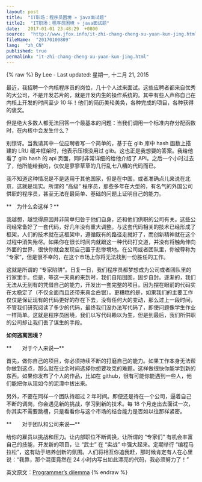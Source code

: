 ```yaml
---
layout: post
title:  "IT职场：程序员困境 » java面试题"
title2:  "IT职场：程序员困境 » java面试题"
date:   2017-01-01 23:48:29  +0800
source:  "http://www.jfox.info/it-zhi-chang-cheng-xu-yuan-kun-jing.html"
fileName:  "20170100809"
lang:  "zh_CN"
published: true
permalink: "it-zhi-chang-cheng-xu-yuan-kun-jing.html"
---
```

{% raw %}
By Lee - Last updated: 星期一, 十二月 21, 2015

最近，我招聘一个内核程序员的岗位，几十个人过来面试。这些应聘者都来自优秀的大公司，不是开发芯片的，就是开发内生的操作系统的。其中有些人声称自己在内核上开发的时间至少 10 年！他们的简历美轮美奂，各种完成的项目，各种获得的褒奖。

但是绝大多数人都无法回答一个最基本的问题：当我们调用一个标准内存分配函数时，在内核中会发生什么？

别惊讶。当我请其中一位应聘者写一个简单的，基于在 glib 库中 hash 函数上搭建的 LRU 缓冲框架时，他表示压根没用过 glib。这也正是我想要的答案。我给他看了 glib hash 的 api 页面，同时非常详细的给他介绍了 API。之后一个小时过去了，他所能给我的，仅仅是寥寥草草的几行乱七八糟的代码而已。

我不知道这种情况是不是适用于其他国家，但是在中国，或者准确点儿来说在北京，这就是现实。所谓的 “高级” 程序员，那些多年在大型的，有名气的外国公司供职的程序员，甚至无法在最简单、基础的问题上证明自己的能力。

**　为什么会这样？**

我越想，越觉得原因并非简单归咎于他们自身，还和他们供职的公司有关。这些公司经常备好了一套代码，好几年没有重大调整。与这套代码相关的技术已经形成了框架，人们的技术就在这框架中，遵循既有的路径走就好了，而创新精神就在这个过程中消失殆尽。如果你在很长时间内就跟这一种代码打交道，并没有将触角伸向外面的世界，很快你就会发现自己置于悲惨境地。在公司或者团队里，你被尊称为 “专家”，但是很不幸的，在这个市场上你将无法找到一份胜任的工作。

这就是所谓的 “专家陷阱”。日复一日，我们程序员都梦想成为公司或者团队里的行家里手。但是，等这一天真的来到时，我们自陷囹圄，固步自封。逐渐的，我们无法从无到有的凭借自己的能力，开发出一套完整的项目。因为摆在眼前的代码实在太稳定了（不仅全面而且还带来真金白银）。更糟糕的是，如果我们的主要工作仅仅是保证现有的代码更好的存在下去，没有任何大的变动，那么过上一段时间，不管我们研究阅读了多少的代码，最终我们没办法写代码了，即使问题像学生作业一样简单。这就是程序员困境，我们以写代码赖以为生，但是到最后，我们所供职的公司却让我们丢了谋生的手段。

**如何逃离困境？**

**　　对于个人来说—**

首先，做你自己的项目，你必须持续不断的打磨自己的能力。如果工作本身无法帮你做到这点，那么就在业余时间选择你想要攻克的难题。这样做很快你能学到新的东西。如果你发布了个人的作品，比如在 github，很有可能你能遇到一些人，他们能把你从现如今的泥潭中拔出来。

另外，不要在同样一个团队待超过 2 年时间。即便还是待在一个公司，逼着自己不断的调岗，你会遇见新的挑战，学习到新的技术。每 18 个月走出去面试一次，你其实不需要跳槽，只是看看你与这个市场的结合能力是否如以往那样紧密。

**　　对于团队和公司来说—**

给你的雇员以挑战和压力。让内部职位不断调换，让所谓的 “专家们” 有机会丰富自己的技能，开发新的项目，让 “武士” 在 “实战” 中强大起来。定期举行 “编程马拉松”，这有助于培养创新的氛围。人们将相互你追我赶，那时候肯定有人在心里说：“我靠，那个混蛋竟然在 24 小时内写出如此漂亮的代码，我必须努力了！”

英文原文：[Programmer’s dilemma](http://www.jfox.info/go.php?url=https://medium.com/i-m-h-o/programmers-dilemma-231d7499a75#.iz9q76jl2)
{% endraw %}